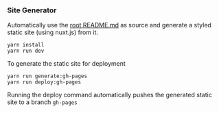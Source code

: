 ### Site Generator

Automatically use the [root README.md](../README.md) as source and generate a styled static site (using nuxt.js) from it.

```
yarn install
yarn run dev
```

To generate the static site for deployment

```
yarn run generate:gh-pages
yarn run deploy:gh-pages
```

Running the deploy command automatically pushes the generated static site to a branch `gh-pages`
